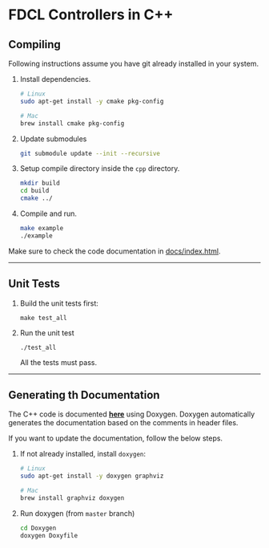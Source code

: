 # FDCL Controllers in C++

## Compiling
Following instructions assume you have git already installed in your system.

1. Install dependencies.
    ```sh
    # Linux
    sudo apt-get install -y cmake pkg-config

    # Mac
    brew install cmake pkg-config
    ```
2. Update submodules
    ```sh
    git submodule update --init --recursive
    ```
3. Setup compile directory inside the `cpp` directory.
    ```sh
    mkdir build
    cd build
    cmake ../
    ```
4. Compile and run.
    ```sh
    make example
    ./example
    ```

Make sure to check the code documentation in [docs/index.html](/html/index.html).

----
## Unit Tests
1. Build the unit tests first:
    ```
    make test_all
    ```
2. Run the unit test
    ```
    ./test_all
    ```
    All the tests must pass.

----
## Generating th Documentation
The C++ code is documented **[here](/html/index.html)** using Doxygen.
Doxygen automatically generates the documentation based on the comments in header files.

If you want to update the documentation, follow the below steps.
  1. If not already installed, install `doxygen`:
      ```sh
      # Linux
      sudo apt-get install -y doxygen graphviz

      # Mac
      brew install graphviz doxygen
      ```
  1. Run doxygen (from `master` branch)
      ```sh
      cd Doxygen
      doxygen Doxyfile
      ```